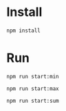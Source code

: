 # Install

```
npm install
```

# Run

```
npm run start:min
```

```
npm run start:max
```

```
npm run start:sum
```
